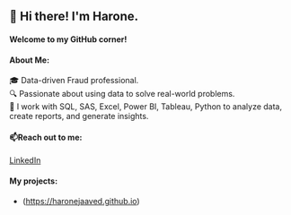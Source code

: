 ## 👋 Hi there! I'm Harone.
#### Welcome to my GitHub corner! 
#### About Me: 
🎓 Data-driven Fraud professional.  
🔍 Passionate about using data to solve real-world problems.  
🔧 I work with SQL, SAS, Excel, Power BI, Tableau, Python to analyze data, create reports, and generate insights.  

#### 📫Reach out to me:  
[LinkedIn](https://www.linkedin.com/in/harone-jaaved/)
#### My projects:
- (https://haronejaaved.github.io)
